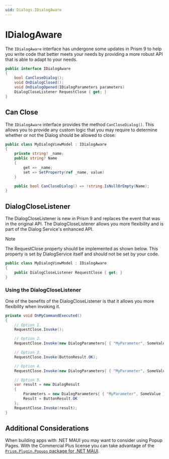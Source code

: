 ```yaml
---
uid: Dialogs.IDialogAware
---
```


# IDialogAware

The `IDialogAware` interface has undergone some updates in Prism 9 to help you write code that better meets your needs by providing a more robust API that is able to adapt to your needs.

```cs
public interface IDialogAware
{
    bool CanCloseDialog();
    void OnDialogClosed();
    void OnDialogOpened(IDialogParameters parameters)
    DialogCloseListener RequestClose { get; }
}
```

## Can Close

The `IDialogAware` interface provides the method `CanCloseDialog()`. This allows you to provide any custom logic that you may require to determine whether or not the Dialog should be allowed to close:

```cs
public class MyDialogViewModel : IDialogAware
{
    private string? _name;
    public string? Name
    {
        get => _name;
        set => SetProperty(ref _name, value)
    }

    public bool CanCloseDialog() => !string.IsNullOrEmpty(Name);
}
```

## DialogCloseListener

The DialogCloseListener is new in Prism 9 and replaces the event that was in the original API. The DialogCloseListener allows you more flexibility and is part of the Dialog Service's enhanced API.

> [!NOTE]
> The RequestClose property should be implemented as shown below. This property is set by DialogService itself and should not be set by your code.

```cs
public class MyDialogViewModel : IDialogAware
{
    public DialogCloseListener RequestClose { get; }
}
```

### Using the DialogCloseListener

One of the benefits of the DialogCloseListener is that it allows you more flexibility when invoking it.

```cs
private void OnMyCommandExecuted()
{
    // Option 1.
    RequestClose.Invoke();

    // Option 2.
    RequestClose.Invoke(new DialogParameters{ { "MyParameter", SomeValue } });

    // Option 3.
    RequestClose.Invoke(ButtonResult.OK);

    // Option 4.
    RequestClose.Invoke(new DialogParameters{ { "MyParameter", SomeValue } }, ButtonResult.OK);

    // Option 5.
    var result = new DialogResult
    {
        Parameters = new DialogParameters{ { "MyParameter", SomeValue } },
        Result = ButtonResult.OK
    };
    RequestClose.Invoke(result);
}
```

## Additional Considerations

When building apps with .NET MAUI you may want to consider using Popup Pages. With the Commercial Plus license you can take advantage of the [`Prism.Plugin.Popups` package for .NET MAUI](xref:Plugins.Popups).
